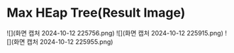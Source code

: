 # Max HEap Tree(Result Image)
![](화면 캡처 2024-10-12 225756.png)
![](화면 캡처 2024-10-12 225915.png)
![](화면 캡처 2024-10-12 225955.png)
